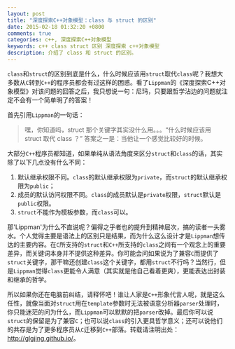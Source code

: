 ```yaml
---
layout: post
title: "深度探索C++对象模型：class 与 struct 的区别"
date: 2015-02-18 01:32:20 +0800
comments: true
categories: c++, 深度探索C++对象模型
keywords: c++ class struct 区别 深度探索 c++对象模型
description: 介绍了 class 和 struct 的区别。
---
```

`class`和`struct`的区别到底是什么，什么时候应该用`struct`取代`class`呢？我想大多数从`C`转到`C++`的程序员都会有过这样的困惑。看了`Lippman`的《深度探索C++对象模型》对该问题的回答之后，我只想说一句：尼玛，只要跟哲学沾边的问题就注定不会有一个简单明了的答案！    

首先引用`Lippman`的一句话：   
>嘿，你知道吗，struct 那个关键字其实没什么用。。。“什么时候应该用 struct 取代 class ？” 答案之一是：当他让一个感觉比较好的时候。   

大部分`C++`程序员都知道，如果单纯从语法角度来区分`struct`和`class`的话，其实除了以下几点没有什么不同：    

1. 默认继承权限不同。`class`的默认继承权限为`private`，而`struct`的默认继承权限为`public`；
2. 成员的默认访问权限不同。`class`的成员默认是`private`权限，`struct`默认是`public`权限。
3. `struct`不能作为模板参数，而`class`可以。 

那'Lippman'为什么不直说呢？偏得之乎者也的提升到精神层次，搞的读者一头雾水。<!--more-->个人觉得主要是语法上的区别只是结果，而为什么这么设计才是`Lippman`想传达的主要内容。在`C`所支持的`struct`和`C++`所支持的`class`之间有一个观念上的重要差异，而关键词本身并不提供这种差异。你可能会问如果说为了兼容`C`而提供了`struct`关键字，那干嘛还创建`class`这个关键字，都用`struct`不行吗？当然行，但是`Lippman`觉得`class`更能令人满意（其实就是他自己看着更爽），更能表达出封装和继承的哲学。   

所以如果你还在电脑前纠结，请释怀吧！谁让人家是`C++`形象代言人呢，就是这么任性，就像当面对`struct`用在`template`参数时无法被语意分析器`parser`处理时，你只能迷茫的问为什么，而`Lippman`可以默默的把`parser`改掉。最后你可以说`struct`的保留是为了兼容`C`；也可以说`class`的引入更具哲学意义；还可以说他们的共存是为了更多程序员从`C`迁移到`C++`部落。转载请注明出处：<http://glgjing.github.io/>。